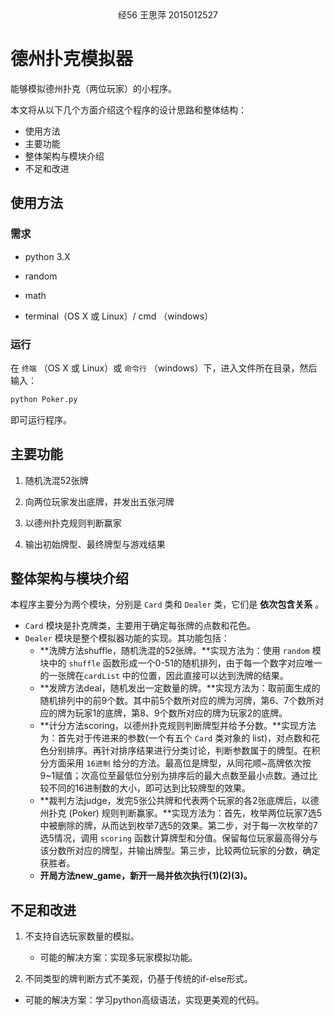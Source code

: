<center>
  经56 王思萍 2015012527
</center>

# 德州扑克模拟器

能够模拟德州扑克（两位玩家）的小程序。

本文将从以下几个方面介绍这个程序的设计思路和整体结构：

- 使用方法
- 主要功能
- 整体架构与模块介绍
- 不足和改进

## 使用方法

### 需求

- python 3.X

- random

- math

- terminal（OS X 或 Linux）/ cmd （windows）

### 运行

在 `终端` （OS X 或 Linux）或 `命令行` （windows）下，进入文件所在目录，然后输入：

```bash
python Poker.py
```

即可运行程序。

## 主要功能

1. 随机洗混52张牌

2. 向两位玩家发出底牌，并发出五张河牌

3. 以德州扑克规则判断赢家

4. 输出初始牌型、最终牌型与游戏结果

## 整体架构与模块介绍

本程序主要分为两个模块，分别是 `Card` 类和 `Dealer` 类，它们是 **依次包含关系** 。

- `Card` 模块是扑克牌类，主要用于确定每张牌的点数和花色。
- `Dealer` 模块是整个模拟器功能的实现。其功能包括：
  - **洗牌方法shuffle，随机洗混的52张牌。**实现方法为：使用 `random` 模块中的 `shuffle` 函数形成一个0-51的随机排列，由于每一个数字对应唯一的一张牌在`cardList` 中的位置，因此直接可以达到洗牌的结果。
  - **发牌方法deal，随机发出一定数量的牌。**实现方法为：取前面生成的随机排列中的前9个数。其中前5个数所对应的牌为河牌，第6、7个数所对应的牌为玩家1的底牌，第8、9个数所对应的牌为玩家2的底牌。
  - **计分方法scoring，以德州扑克规则判断牌型并给予分数。**实现方法为：首先对于传进来的参数(一个有五个 `Card` 类对象的 list)，对点数和花色分别排序。再针对排序结果进行分类讨论，判断参数属于的牌型。在积分方面采用 `16进制` 给分的方法。最高位是牌型，从同花顺~高牌依次按9~1赋值；次高位至最低位分别为排序后的最大点数至最小点数。通过比较不同的16进制数的大小，即可达到比较牌型的效果。
  - **裁判方法judge，发完5张公共牌和代表两个玩家的各2张底牌后，以德州扑克 (Poker) 规则判断赢家。**实现方法为：首先，枚举两位玩家7选5中被删除的牌，从而达到枚举7选5的效果。第二步，对于每一次枚举的7选5情况，调用 `scoring` 函数计算牌型和分值。保留每位玩家最高得分与该分数所对应的牌型，并输出牌型。第三步，比较两位玩家的分数，确定获胜者。
  - **开局方法new_game，新开一局并依次执行(1)(2)(3)。**

## 不足和改进

1. 不支持自选玩家数量的模拟。
  
   - 可能的解决方案：实现多玩家模拟功能。
2. 不同类型的牌判断方式不美观，仍基于传统的if-else形式。
  - 可能的解决方案：学习python高级语法，实现更美观的代码。
